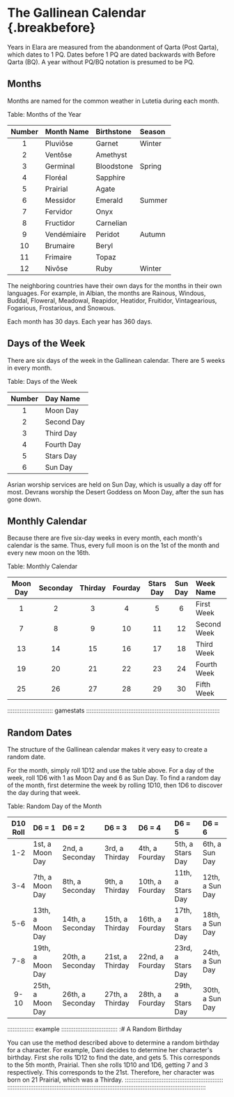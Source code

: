 # The Gallinean Calendar {.breakbefore}

Years in Elara are measured from the abandonment of Qarta (Post Qarta), which dates to 1 PQ. Dates before 1 PQ are dated backwards with Before Qarta (BQ). A year without PQ/BQ notation is presumed to be PQ.

## Months ##

Months are named for the common weather in Lutetia during each month.

Table: Months of the Year

| Number | Month Name  | Birthstone | Season |
| :----: | :---------- | :--------- | :----- |
| 1      | Pluviôse    | Garnet     | Winter |
| 2      | Ventôse     | Amethyst            |
| 3      | Germinal    | Bloodstone | Spring |
| 4      | Floréal     | Sapphire   |        |
| 5      | Prairial    | Agate      |        |
| 6      | Messidor    | Emerald    | Summer |
| 7      | Fervidor    | Onyx       |        |
| 8      | Fructidor   | Carnelian  |        |
| 9      | Vendémiaire | Peridot    | Autumn |
| 10     | Brumaire    | Beryl      |        |
| 11     | Frimaire    | Topaz      |        |
| 12     | Nivôse      | Ruby       | Winter |

The neighboring countries have their own days for the months in their own languages. For example, in Albian, the months are Rainous, Windous, Buddal, Floweral, Meadowal, Reapidor, Heatidor, Fruitidor, Vintagearious, Fogarious, Frostarious, and Snowous.

Each month has 30 days. Each year has 360 days.

## Days of the Week

There are six days of the week in the Gallinean calendar. There are 5 weeks in every month.

Table: Days of the Week

| Number | Day Name   |
| :----: | :--------- |
| 1      | Moon Day   |
| 2      | Second Day |
| 3      | Third Day  |
| 4      | Fourth Day |
| 5      | Stars Day  |
| 6      | Sun Day    |

Asrian worship services are held on Sun Day, which is usually a day off for most. Devrans worship the Desert Goddess on Moon Day, after the sun has gone down.

## Monthly Calendar

Because there are five six-day weeks in every month, each month's calendar is the same. Thus, every full moon is on the 1st of the month and every new moon on the 16th.

Table: Monthly Calendar

| Moon Day | Seconday | Thirday | Fourday | Stars Day | Sun Day | Week Name   |
| :------: | :------: | :-----: | :-----: | :-------: | :-----: | :---------- |
| 1        | 2        | 3       | 4       | 5         | 6       | First Week  |
| 7        | 8        | 9       | 10      | 11        | 12      | Second Week |
| 13       | 14       | 15      | 16      | 17        | 18      | Third Week  |
| 19       | 20       | 21      | 22      | 23        | 24      | Fourth Week |
| 25       | 26       | 27      | 28      | 29        | 30      | Fifth Week  |


:::::::::::::::::::::::::: gamestats ::::::::::::::::::::::::::::::::::::::::::::::::::::::::::::::::::::::::::::
## Random Dates

The structure of the Gallinean calendar makes it very easy to create a random date.

For the month, simply roll 1D12 and use the table above. For a day of the week, roll 1D6 with 1 as Moon Day and 6 as Sun Day.
To find a random day of the month, first determine the week by rolling 1D10, then 1D6 to discover the day during that week.

Table: Random Day of the Month

| D10 Roll | D6 = 1           | D6 = 2            | D6 = 3          | D6 = 4          | D6 = 5            | D6 = 6          |
| :------: | :--------------- | :---------------  | :-------------- | :-------------- | :---------------- | :-------------- |
| 1-2      |  1st, a Moon Day |  2nd, a Seconday  |  3rd, a Thirday |  4th, a Fourday |  5th, a Stars Day |  6th, a Sun Day |
| 3-4      |  7th, a Moon Day |  8th, a Seconday  |  9th, a Thirday | 10th, a Fourday | 11th, a Stars Day | 12th, a Sun Day |
| 5-6      | 13th, a Moon Day | 14th, a Seconday  | 15th, a Thirday | 16th, a Fourday | 17th, a Stars Day | 18th, a Sun Day |
| 7-8      | 19th, a Moon Day | 20th, a Seconday  | 21st, a Thirday | 22nd, a Fourday | 23rd, a Stars Day | 24th, a Sun Day |
| 9-10     | 25th, a Moon Day | 26th, a Seconday  | 27th, a Thirday | 28th, a Fourday | 29th, a Stars Day | 30th, a Sun Day |

::::::::::::::: example ::::::::::::::::::::::::::::::::
:# A Random Birthday

You can use the method described above to determine
a random birthday for a character. For example, Dani
decides to determine her character's birthday. First
she rolls 1D12 to find the date, and gets 5. This
corresponds to the 5th month, Prairial. Then she
rolls 1D10 and 1D6, getting 7 and 3 respectively.
This corresponds to the 21st. Therefore, her character
was born on 21 Prairial, which was a Thirday.
::::::::::::::::::::::::::::::::::::::::::::::::::::::::
:::::::::::::::::::::::::::::::::::::::::::::::::::::::::::::::::::::::::::::::::::::::::::::::::::::::::::::::::
